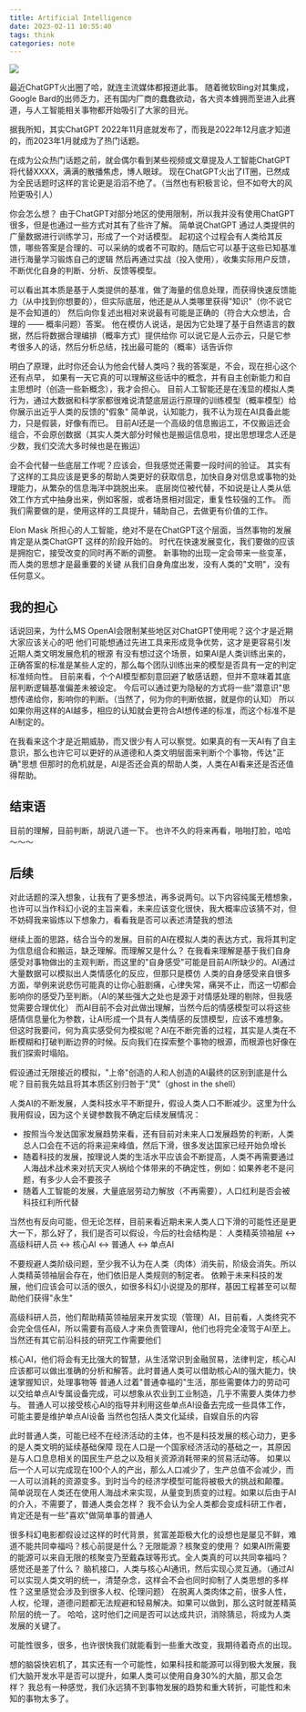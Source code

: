 ```yaml
---
title: Artificial Intelligence 
date: 2023-02-11 10:55:40
tags: think
categories: note
---
```


![](/images/post/20230211/ai.jpeg)

最近ChatGPT火出圈了哈，就连主流媒体都报道此事。
随着微软Bing对其集成，Google Bard的出师乏力，还有国内厂商的蠢蠢欲动，各大资本蜂拥而至进入此赛道，与人工智能相关事物都开始吸引了大家的目光。

据我所知，其实ChatGPT 2022年11月底就发布了，而我是2022年12月底才知道的，而2023年1月就成为了热门话题。

<!-- more -->

在成为公众热门话题之前，就会偶尔看到某些视频或文章提及人工智能ChatGPT将代替XXXX，满满的散播焦虑，博人眼球。
现在ChatGPT火出了IT圈，已然成为全民话题时这样的言论更是滔滔不绝了。（当然也有积极言论，但不如夸大的风险更吸引人）

你会怎么想？
由于ChatGPT对部分地区的使用限制，所以我并没有使用ChatGPT很多，但是也通过一些方式对其有了些许了解。
简单说ChatGPT 通过人类提供的广量数据进行训练学习，形成了一个对话模型。
起初这个过程会有人类给其反馈，哪些答案是合理的、可以采纳的或者不可取的。随后它可以基于这些已知基准进行海量学习锻炼自己的逻辑
然后再通过实战（投入使用），收集实际用户反馈，不断优化自身的判断、分析、反馈等模型。

可以看出其本质是基于人类提供的基准，做了海量的信息处理，而获得快速反馈能力（从中找到你想要的），但实际底层，他还是从人类哪里获得"知识"（你不说它是不会知道的）
然后向你复述出相对来说最有可能是正确的（符合大众想法，合理的 —— 概率问题）答案。
他在模仿人说话，是因为它处理了基于自然语言的数据，然后将数据合理编排（概率方式）提供给你
可以说它是人云亦云，只是它参考很多人的话，然后分析总结，找出最可能的（概率）话告诉你

明白了原理，此时你还会认为他会代替人类吗？我的答案是，不会，现在担心这个还有点早，
如果有一天它真的可以理解这些话中的概念，并有自主创新能力和自主思想时（创造一些新概念），我才会担心。
目前人工智能还是在浅显的模拟人类行为，通过大数据和科学家都很难说清楚底层运行原理的训练模型（概率模型）给你展示出近乎人类的反馈的"假象"
简单说，认知能力，我不认为现在AI具备此能力，只是假装，好像有而已。
目前AI还是一个高级的信息搬运工，不仅搬运还会组合，不会原创数据（其实人类大部分时候也是搬运信息啦，提出思想理念人还是少数，我们交流大多时候也是在搬运）

会不会代替一些底层工作呢？应该会，但我感觉还需要一段时间的验证。
其实有了这样的工具应该是更多的帮助人类更好的获取信息，加快自身对信息或事物的处理能力，从繁杂的信息海洋中跳脱出来。
底层岗位被代替，不如说是让人类从低效工作方式中抽身出来，例如客服，或者场景相对固定，重复性较强的工作。
而我们需要做的是，使用这样的工具提升，辅助自己，去做更有价值的工作。

Elon Mask 所担心的人工智能，绝对不是在ChatGPT这个层面，当然事物的发展肯定是从类ChatGPT 这样的阶段开始的。
时代在快速发展变化，我们要做的应该是拥抱它，接受改变的同时再不断的调整。
新事物的出现一定会带来一些变革，而人类的思想才是最重要的关键
从我们自身角度出发，没有人类的"文明"，没有任何意义。

## 我的担心

话说回来，为什么MS OpenAI会限制某些地区对ChatGPT使用呢？这个才是近期大家应该关心的吧
他们可能想通过先进工具来形成竞争优势，这才是更容易引发近期人类文明发展危机的根源
有没有想过这个场景，如果AI是人类训练出来的，正确答案的标准是某些人定的，那么每个团队训练出来的模型是否具有一定的判定标准倾向性。
目前来看，个个AI模型都刻意回避了敏感话题，但并不意味着其底层判断逻辑基准偏差未被设定。
今后可以通过更为隐秘的方式将一些"潜意识"思想传递给你，影响你的判断。（当然了，何为你的判断依据，就是你的认知）
所以如果你用这样的AI越多，相应的认知就会更符合AI想传递的标准，而这个标准不是AI制定的。

在我看来这个才是近期威胁，而又很少有人可以察觉。如果真的有一天AI有了自主意识，那么也许它可以更好的从道德和人类文明层面来判断个个事物，传达"正确"思想
但那时的危机就是，AI是否还会真的帮助人类，人类在AI看来还是否还值得帮助。

## 结束语
目前的理解，目前判断，胡说八道一下。
也许不久的将来再看，啪啪打脸，哈哈～～～

## 后续
对此话题的深入想象，让我有了更多想法，再多说两句。以下内容纯属无稽想象，也许可以当作科幻小说的主旨来看，未来应该变化很快，我大概率应该猜不对，但不妨碍我来锻炼以下想象力，看看我是否可以表述清楚我的想法

继续上面的思路，结合当今的发展。目前的AI在模拟人类的表达方式，我将其判定为信息组合和搬运，缺乏理解。而理解又是什么？
在我看来理解是基于我们自身感受对事物做出的主观判断，而这里的"自身感受"可能是目前AI所缺少的。AI通过大量数据可以模拟出人类情感化的反应，但那只是模仿
人类的自身感受来自很多方面，举例来说悲伤可能真的让你心脏剧痛，心律失常，痛哭不止，而这一切都会影响你的感受乃至判断。（AI的某些强大之处也是源于对情感处理的剔除，但我感觉需要合理优化）
而AI目前不会对此做出理解，当然今后的情感模型可以将这些感情信息量化为参数，让AI形成一个具有人类情感的反馈模型，应该不难想象。
但这时我要问，何为真实感受何为模拟呢？AI在不断完善的过程，其实是人类在不断模糊和打破判断边界的时候。反向我们在探索整个事物的根源，而根源也好像在我们探索时塌陷。

假设通过无限接近的模拟，"上帝"创造的人和人创造的AI最终的区别到底是什么呢？目前我先姑且将其本质区别归咎于"灵"（ghost in the shell）

人类AI的不断发展，人类科技水平不断提升，假设人类人口不断减少。这里为什么我用假设，因为这个关键参数我不确定后续发展情况：
* 按照当今发达国家发展趋势来看，还有目前对未来人口发展趋势的判断，人类总人口会在不远的将来迎来峰值，然后下滑，很多发达国家已经开始负增长
* 随着科技的发展，按理说人类的生活水平应该会不断提高，人类不再需要通过人海战术战术来对抗天灾人祸给个体带来的不确定性，例如：如果养老不是问题，有多少人会不要孩子
* 随着人工智能的发展，大量底层劳动力解放（不再需要），人口红利是否会被科技红利所代替

当然也有反向可能，但无论怎样，目前来看近期未来人类人口下滑的可能性还是更大一下，那么好了，我们是否可以假设，今后的社会结构是：
人类精英领袖层 <-> 高级科研人员 <-> 核心AI <-> 普通人 <-> 单点AI

不要规避人类阶级问题，至少我不认为在人类（肉体）消失前，阶级会消失。所以人类精英领袖层会存在，他们依旧是人类规则的制定者。
依赖于未来科技的发展，他们应该会可以活的很久，如很多科幻小说提及的那样，基因工程甚至可以帮助他们获得"永生"

高级科研人员，他们帮助精英领袖层来开发实现（管理）AI，目前看，人类终究不会完全信任AI，所以需要有高级人才来负责管理AI，他们也将完全凌驾于AI至上。
当然还有其它前沿科技的研究工作需要他们

核心AI，他们将会有无比强大的智慧，从生活常识到金融贸易，法律判定，核心AI应该都可以做出准确的分析和解答。此时普通人类可以借助核心AI的强大能力，快速掌握知识，处理事物等
普通人过着"普通幸福的"生活，那些需要体力的劳动可以交给单点AI专属设备完成，可以想象从农业到工业制造，几乎不需要人类体力参与。
普通人可以接受核心AI的指导并利用这些单点AI设备去完成一些具体工作，可能主要是维护单点AI设备
当然也包括人类文化延续，自娱自乐的内容

此时普通人类，可能已经不在经济活动的主体，也不是科技发展的核心动力，更多的是人类文明的延续基础保障
现在人口是一个国家经济活动的基础之一，其原因是与人口息息相关的国民生产总之以及相关资源消耗带来的贸易活动等。
如果以后一个人可以完成现在100个人的产出，那么人口减少了，生产总值不会减少，而一人可以消耗的资源变多。到时当今的经济学模型可能将被极大的挑战和颠覆。
简单说现在人类还在使用人海战术来实现，从量变到质变的过程。如果以后由于AI的介入，不需要了，普通人类会怎样？
我不会认为全人类都会变成科研工作者，肯定还是有一些"喜欢"做简单事的普通人

很多科幻电影都假设过这样的时代背景，贫富差距极大化的设想也是屡见不鲜，难道不能共同幸福吗？核心前提是什么？无限能源？核聚变的使用？
如果AI所需要的能源可以来自无限的核聚变乃至戴森球等形式。全人类真的可以共同幸福吗？ 感觉还是差了什么？
脑机接口，人类与核心AI通讯，然后实现心灵互通。（通过AI可以实现人类文明的统一，清楚杂念，这样会不会也同时抑制了人类思想的多样性？这里感觉会涉及到很多人权、伦理问题）
在脱离人类肉体之前，很多人性，人权，伦理，道德问题都无法规避和轻易解决。如果可以做到，那么这时就差精英阶层的统一了。
哈哈，这时他们之间是否可以达成共识，消除猜忌，将成为人类发展的关键了。

可能性很多，很多，也许很快我们就能看到一些重大改变，我期待着奇点的出现。

想的脑袋快宕机了，其实还有一个可能性，如果科技和能源可以得到极大发展，我们大脑开发水平是否可以提升，如果人类可以使用自身30%的大脑，那又会怎样？
我总有一种感觉，我们永远猜不到事物发展的趋势和重大转折，可能性和未知的事物太多了。